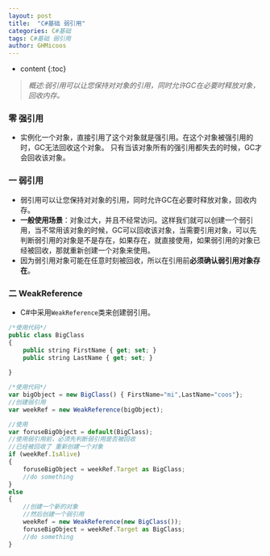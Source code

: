 ```yaml
---
layout: post
title:  "C#基础 弱引用"
categories: C#基础
tags: C#基础 弱引用
author: GHMicoos
---
```



* content
{:toc}

> *概述:弱引用可以让您保持对对象的引用，同时允许GC在必要时释放对象，回收内存。*



### 零 强引用
* 实例化一个对象，直接引用了这个对象就是强引用。在这个对象被强引用的时，GC无法回收这个对象。
只有当该对象所有的强引用都失去的时候，GC才会回收该对象。

### 一 弱引用
* 弱引用可以让您保持对对象的引用，同时允许GC在必要时释放对象，回收内存。
* **一般使用场景**：对象过大，并且不经常访问。这样我们就可以创建一个弱引用，当不常用该对象的时候，GC可以回收该对象，当需要引用对象，可以先判断弱引用的对象是不是存在，如果存在，就直接使用，如果弱引用的对象已经被回收，那就重新创建一个对象来使用。
* 因为弱引用对象可能在任意时刻被回收，所以在引用前**必须确认弱引用对象存在**。

### 二 WeakReference

* C#中采用`WeakReference`类来创建弱引用。

``` js
/*使用代码*/
public class BigClass
{
    public string FirstName { get; set; }
    public string LastName { get; set; }
    
}

/*使用代码*/
var bigObject = new BigClass() { FirstName="mi",LastName="coos"};
//创建弱引用
var weekRef = new WeakReference(bigObject);

//使用
var foruseBigObject = default(BigClass);
//使用弱引用前，必须先判断弱引用是否被回收
//已经被回收了 重新创建一个对象
if (weekRef.IsAlive)
{
    foruseBigObject = weekRef.Target as BigClass;
    //do something
}
else
{
    //创建一个新的对象
    //然后创建一个弱引用
    weekRef = new WeakReference(new BigClass());
    foruseBigObject = weekRef.Target as BigClass;
    //do something
}


```











